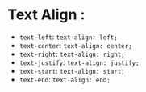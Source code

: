 # Text Align :
- `text-left`: `text-align: left;`
- `text-center`: `text-align: center;`
- `text-right`: `text-align: right;`
- `text-justify`: `text-align: justify;`
- `text-start`: `text-align: start;`
- `text-end`: `text-align: end;`